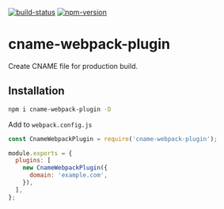 [![build-status](https://img.shields.io/travis/lozinsky/cname-webpack-plugin/master.svg?style=flat-square)](https://travis-ci.org/lozinsky/cname-webpack-plugin)
[![npm-version](https://img.shields.io/npm/v/cname-webpack-plugin.svg?style=flat-square)](https://www.npmjs.com/package/cname-webpack-plugin)

# cname-webpack-plugin

Create CNAME file for production build.

## Installation

```sh
npm i cname-webpack-plugin -D
```

Add to `webpack.config.js`

```javascript
const CnameWebpackPlugin = require('cname-webpack-plugin');

module.exports = {
  plugins: [
    new CnameWebpackPlugin({
      domain: 'example.com',
    }),
  ],
};
```
